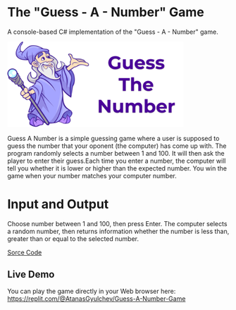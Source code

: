 # The "Guess - A - Number" Game
A console-based C# implementation of the "Guess - A - Number" game.




<img alt="Image" width = "400 px" src= "https://raw.githubusercontent.com/thiagodnf/guess-the-number/master/images/logo.png?token=AAG9XwrL-t72tifQ-eA47lewNBqqV9Nwks5cDnuJwA%3D%3D"/>





Guess A Number is a simple guessing game where a user is supposed to guess the number that your oponent (the computer) has come up
with. The program randomly selects a number between 1 and 100. It will then ask the player to enter their guess.Each time you enter a number,
the computer will tell you whether it is lower or higher than the expected number.
You win the game when your number matches your computer number.

# Input and Output
Choose number between 1 and 100, then press Enter.
The computer selects a random number, then returns information whether the number is less than, greater than or equal to the selected number.

[Sorce Code](GuessANumber/GuessANumber.cs)


## Live Demo
You can play the game directly in your Web browser here:
https://replit.com/@AtanasGyulchev/Guess-A-Number-Game


